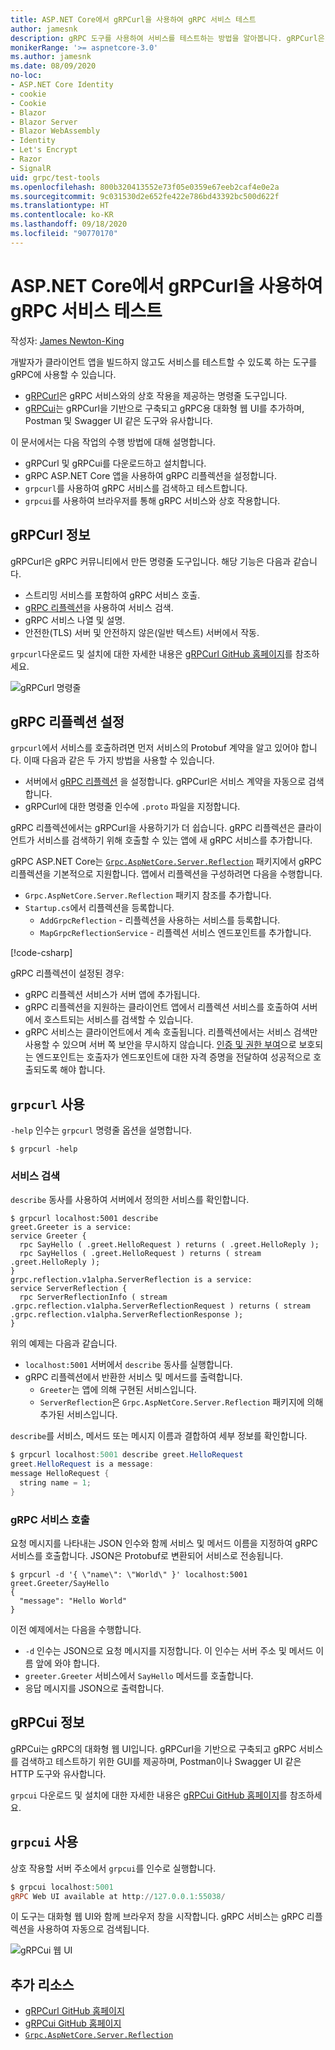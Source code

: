 ```yaml
---
title: ASP.NET Core에서 gRPCurl을 사용하여 gRPC 서비스 테스트
author: jamesnk
description: gRPC 도구를 사용하여 서비스를 테스트하는 방법을 알아봅니다. gRPCurl은 gRPC 서비스와 상호 작용하기 위한 명령줄 도구입니다. gRPCui는 대화형 웹 UI입니다.
monikerRange: '>= aspnetcore-3.0'
ms.author: jamesnk
ms.date: 08/09/2020
no-loc:
- ASP.NET Core Identity
- cookie
- Cookie
- Blazor
- Blazor Server
- Blazor WebAssembly
- Identity
- Let's Encrypt
- Razor
- SignalR
uid: grpc/test-tools
ms.openlocfilehash: 800b320413552e73f05e0359e67eeb2caf4e0e2a
ms.sourcegitcommit: 9c031530d2e652fe422e786bd43392bc500d622f
ms.translationtype: HT
ms.contentlocale: ko-KR
ms.lasthandoff: 09/18/2020
ms.locfileid: "90770170"
---
```

# <a name="test-grpc-services-with-grpcurl-in-aspnet-core"></a>ASP.NET Core에서 gRPCurl을 사용하여 gRPC 서비스 테스트

작성자: [James Newton-King](https://twitter.com/jamesnk)

개발자가 클라이언트 앱을 빌드하지 않고도 서비스를 테스트할 수 있도록 하는 도구를 gRPC에 사용할 수 있습니다.

* [gRPCurl](https://github.com/fullstorydev/grpcurl)은 gRPC 서비스와의 상호 작용을 제공하는 명령줄 도구입니다.
* [gRPCui](https://github.com/fullstorydev/grpcui)는 gRPCurl을 기반으로 구축되고 gRPC용 대화형 웹 UI를 추가하며, Postman 및 Swagger UI 같은 도구와 유사합니다.

이 문서에서는 다음 작업의 수행 방법에 대해 설명합니다.

* gRPCurl 및 gRPCui를 다운로드하고 설치합니다.
* gRPC ASP.NET Core 앱을 사용하여 gRPC 리플렉션을 설정합니다.
* `grpcurl`를 사용하여 gRPC 서비스를 검색하고 테스트합니다.
* `grpcui`를 사용하여 브라우저를 통해 gRPC 서비스와 상호 작용합니다.

## <a name="about-grpcurl"></a>gRPCurl 정보

gRPCurl은 gRPC 커뮤니티에서 만든 명령줄 도구입니다. 해당 기능은 다음과 같습니다.

* 스트리밍 서비스를 포함하여 gRPC 서비스 호출.
* [gRPC 리플렉션](https://github.com/grpc/grpc/blob/master/doc/server-reflection.md)을 사용하여 서비스 검색.
* gRPC 서비스 나열 및 설명.
* 안전한(TLS) 서버 및 안전하지 않은(일반 텍스트) 서버에서 작동.

`grpcurl`다운로드 및 설치에 대한 자세한 내용은 [gRPCurl GitHub 홈페이지](https://github.com/fullstorydev/grpcurl#installation)를 참조하세요.

![gRPCurl 명령줄](~/grpc/test-tools/static/grpcurl.png)

## <a name="set-up-grpc-reflection"></a>gRPC 리플렉션 설정

`grpcurl`에서 서비스를 호출하려면 먼저 서비스의 Protobuf 계약을 알고 있어야 합니다. 이때 다음과 같은 두 가지 방법을 사용할 수 있습니다.

* 서버에서 [gRPC 리플렉션](https://github.com/grpc/grpc/blob/master/doc/server-reflection.md) 을 설정합니다. gRPCurl은 서비스 계약을 자동으로 검색합니다.
* gRPCurl에 대한 명령줄 인수에 `.proto` 파일을 지정합니다.

gRPC 리플렉션에서는 gRPCurl을 사용하기가 더 쉽습니다. gRPC 리플렉션은 클라이언트가 서비스를 검색하기 위해 호출할 수 있는 앱에 새 gRPC 서비스를 추가합니다.

gRPC ASP.NET Core는 [`Grpc.AspNetCore.Server.Reflection`](https://www.nuget.org/packages/Grpc.AspNetCore.Server.Reflection) 패키지에서 gRPC 리플렉션을 기본적으로 지원합니다. 앱에서 리플렉션을 구성하려면 다음을 수행합니다.

* `Grpc.AspNetCore.Server.Reflection` 패키지 참조를 추가합니다.
* `Startup.cs`에서 리플렉션을 등록합니다.
  * `AddGrpcReflection` - 리플렉션을 사용하는 서비스를 등록합니다.
  * `MapGrpcReflectionService` - 리플렉션 서비스 엔드포인트를 추가합니다.

[!code-csharp[](~/grpc/test-tools/Startup.cs?name=snippet_1&highlight=4,15-18)]

gRPC 리플렉션이 설정된 경우:

* gRPC 리플렉션 서비스가 서버 앱에 추가됩니다.
* gRPC 리플렉션을 지원하는 클라이언트 앱에서 리플렉션 서비스를 호출하여 서버에서 호스트되는 서비스를 검색할 수 있습니다.
* gRPC 서비스는 클라이언트에서 계속 호출됩니다. 리플렉션에서는 서비스 검색만 사용할 수 있으며 서버 쪽 보안을 무시하지 않습니다. [인증 및 권한 부여](xref:grpc/authn-and-authz)으로 보호되는 엔드포인트는 호출자가 엔드포인트에 대한 자격 증명을 전달하여 성공적으로 호출되도록 해야 합니다.

## <a name="use-grpcurl"></a>`grpcurl` 사용

`-help` 인수는 `grpcurl` 명령줄 옵션을 설명합니다.

```console
$ grpcurl -help
```

### <a name="discover-services"></a>서비스 검색

`describe` 동사를 사용하여 서버에서 정의한 서비스를 확인합니다.

```console
$ grpcurl localhost:5001 describe
greet.Greeter is a service:
service Greeter {
  rpc SayHello ( .greet.HelloRequest ) returns ( .greet.HelloReply );
  rpc SayHellos ( .greet.HelloRequest ) returns ( stream .greet.HelloReply );
}
grpc.reflection.v1alpha.ServerReflection is a service:
service ServerReflection {
  rpc ServerReflectionInfo ( stream .grpc.reflection.v1alpha.ServerReflectionRequest ) returns ( stream .grpc.reflection.v1alpha.ServerReflectionResponse );
}
```

위의 예제는 다음과 같습니다.

* `localhost:5001` 서버에서 `describe` 동사를 실행합니다.
* gRPC 리플렉션에서 반환한 서비스 및 메서드를 출력합니다.
  * `Greeter`는 앱에 의해 구현된 서비스입니다.
  * `ServerReflection`은 `Grpc.AspNetCore.Server.Reflection` 패키지에 의해 추가된 서비스입니다.

`describe`를 서비스, 메서드 또는 메시지 이름과 결합하여 세부 정보를 확인합니다.

```powershell
$ grpcurl localhost:5001 describe greet.HelloRequest
greet.HelloRequest is a message:
message HelloRequest {
  string name = 1;
}
```

### <a name="call-grpc-services"></a>gRPC 서비스 호출

요청 메시지를 나타내는 JSON 인수와 함께 서비스 및 메서드 이름을 지정하여 gRPC 서비스를 호출합니다. JSON은 Protobuf로 변환되어 서비스로 전송됩니다.

```console
$ grpcurl -d '{ \"name\": \"World\" }' localhost:5001 greet.Greeter/SayHello
{
  "message": "Hello World"
}
```

이전 예제에서는 다음을 수행합니다.

* `-d` 인수는 JSON으로 요청 메시지를 지정합니다. 이 인수는 서버 주소 및 메서드 이름 앞에 와야 합니다.
* `greeter.Greeter` 서비스에서 `SayHello` 메서드를 호출합니다.
* 응답 메시지를 JSON으로 출력합니다.

## <a name="about-grpcui"></a>gRPCui 정보

gRPCui는 gRPC의 대화형 웹 UI입니다. gRPCurl을 기반으로 구축되고 gRPC 서비스를 검색하고 테스트하기 위한 GUI를 제공하며, Postman이나 Swagger UI 같은 HTTP 도구와 유사합니다.

`grpcui` 다운로드 및 설치에 대한 자세한 내용은 [gRPCui GitHub 홈페이지](https://github.com/fullstorydev/grpcui#installation)를 참조하세요.

## <a name="using-grpcui"></a>`grpcui` 사용

상호 작용할 서버 주소에서 `grpcui`를 인수로 실행합니다.

```powershell
$ grpcui localhost:5001
gRPC Web UI available at http://127.0.0.1:55038/
```

이 도구는 대화형 웹 UI와 함께 브라우저 창을 시작합니다. gRPC 서비스는 gRPC 리플렉션을 사용하여 자동으로 검색됩니다.

![gRPCui 웹 UI](~/grpc/test-tools/static/grpcui.png)

## <a name="additional-resources"></a>추가 리소스

* [gRPCurl GitHub 홈페이지](https://github.com/fullstorydev/grpcurl)
* [gRPCui GitHub 홈페이지](https://github.com/fullstorydev/grpcui)
* [`Grpc.AspNetCore.Server.Reflection`](https://www.nuget.org/packages/Grpc.AspNetCore.Server.Reflection)
